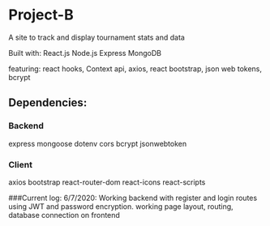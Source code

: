 # Project-B
A site to track and display tournament stats and data

Built with: React.js Node.js Express MongoDB

featuring: react hooks, Context api, axios, react bootstrap, json web tokens, bcrypt

## Dependencies:
 ### Backend
 express
 mongoose
 dotenv
 cors
 bcrypt
 jsonwebtoken
 
 ### Client
 axios
 bootstrap
 react-router-dom
 react-icons
 react-scripts
 
  ###Current log:
  6/7/2020: Working backend with register and login routes using JWT and password encryption. working page layout, routing, database connection on frontend
  
